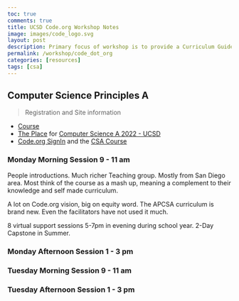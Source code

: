 ```yaml
---
toc: true
comments: true
title: UCSD Code.org Workshop Notes
image: images/code_logo.svg
layout: post
description: Primary focus of workshop is to provide a Curriculum Guide and overview of Code.org materials.  Code.org is a proprietary educational platform.  My philosophy is free and real world tools.  
permalink: /workshop/code_dot_org
categories: [resources]
tags: [csa]
---
```


## Computer Science Principles A
> Registration and Site information
- [Course](https://sites.google.com/ucsd.edu/cs-a-create-uc-san-diego/home?authuser=0)
- [The Place](https://place.fi.ncsu.edu/login/index.php) for [Computer Science A 2022 - UCSD](https://place.fi.ncsu.edu/course/view.php?id=456)
- [Code.org SignIn](https://studio.code.org/users/sign_in) and the [CSA Course](https://studio.code.org/courses/self-paced-pl-csa-2022)

### Monday Morning Session 9 - 11 am
People introductions.  Much richer Teaching group.  Mostly from San Diego area.  Most think of the course as a mash up, meaning a complement to their knowledge and self made curriculum.

A lot on Code.org vision, big on equity word.  The APCSA curriculum is brand new.  Even the facilitators have not used it much.

8 virtual support sessions 5-7pm in evening during school year. 2-Day Capstone in Summer.

### Monday Afternoon Session 1 - 3 pm

### Tuesday Morning Session 9 - 11 am

### Tuesday Afternoon Session 1 - 3 pm
